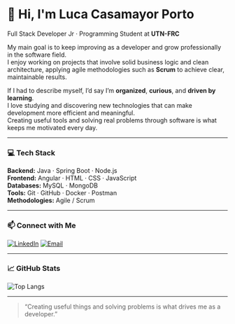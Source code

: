# 👋 Hi, I'm **Luca Casamayor Porto**

Full Stack Developer Jr · Programming Student at **UTN-FRC**

My main goal is to keep improving as a developer and grow professionally in the software field.  
I enjoy working on projects that involve solid business logic and clean architecture, applying agile methodologies such as **Scrum** to achieve clear, maintainable results.

If I had to describe myself, I’d say I’m **organized**, **curious**, and **driven by learning**.  
I love studying and discovering new technologies that can make development more efficient and meaningful.  
Creating useful tools and solving real problems through software is what keeps me motivated every day.

---

### 💻 Tech Stack
**Backend:** Java · Spring Boot · Node.js   
**Frontend:** Angular · HTML · CSS · JavaScript  
**Databases:** MySQL · MongoDB  
**Tools:** Git · GitHub · Docker · Postman  
**Methodologies:** Agile / Scrum  

---

### 📫 Connect with Me
[![LinkedIn](https://img.shields.io/badge/LinkedIn-0077B5?style=for-the-badge&logo=linkedin&logoColor=white)](https://www.linkedin.com/in/luca-casamayor-porto/)
[![Email](https://img.shields.io/badge/Gmail-D14836?style=for-the-badge&logo=gmail&logoColor=white)](mailto:lucaporto505@gmail.com)


---

### 📈 GitHub Stats
![Top Langs](https://github-readme-stats.vercel.app/api/top-langs/?username=LucaCasamayor&layout=compact&theme=tokyonight)

---

> “Creating useful things and solving problems is what drives me as a developer.”
